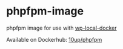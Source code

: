 # phpfpm-image
phpfpm image for use with [wp-local-docker](https://github.com/10up/wp-local-docker)

Available on Dockerhub: [10up/phpfpm](https://hub.docker.com/r/10up/phpfpm/)
